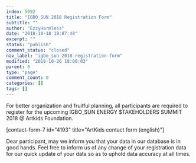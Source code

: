 ```yaml
---
index: 5092
title: "IGBO_SUN 2018 Registration Form"
subtitle: ""
author: "EzzyHarmless"
date: "2018-10-18 19:07:48"
excerpt: ""
status: "publish"
comment_status: "closed"
nav_label: "igbo_sun-2018-registration-form"
modified: "2018-10-26 18:00:03"
parent: 0
type: "page"
comment_count: 0
categories: []
tags: []
---
```


For better organization and fruitful planning, all participants are required to register for the upcoming IGBO_SUN ENERGY $TAKEHOLDERS SUMMIT 2018 @ Artkids Foundation.

[contact-form-7 id="4193" title="ArtKids contact form (english)"]

Dear participant, may we inform you that your data in our database is in good hands. Feel free to inform us of any change of your registration data for our quick update of your data so as to uphold data accuracy at all times.